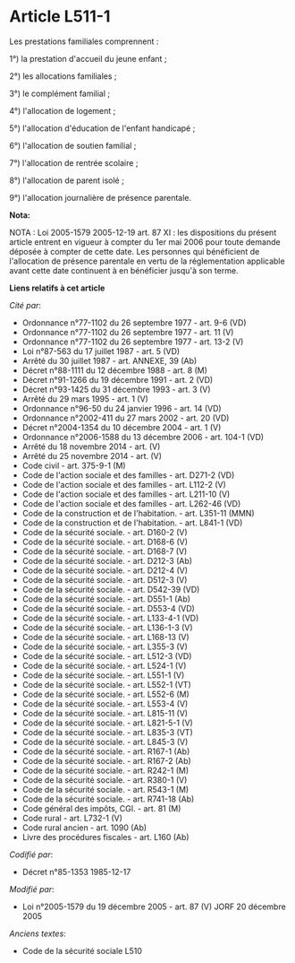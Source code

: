 # Article L511-1

Les prestations familiales comprennent : 

1°) la prestation d'accueil du jeune enfant ;

2°) les allocations familiales ; 

3°) le complément familial ; 

4°) l'allocation de logement ; 

5°) l'allocation d'éducation de l'enfant handicapé ;

6°) l'allocation de soutien familial ; 

7°) l'allocation de rentrée scolaire ; 

8°) l'allocation de parent isolé ; 

9°) l'allocation journalière de présence parentale.

**Nota:**

NOTA : Loi 2005-1579 2005-12-19 art. 87 XI : les dispositions du présent article entrent en vigueur à compter du 1er mai 2006
pour toute demande déposée à compter de cette date. Les personnes qui bénéficient de l'allocation de présence parentale en
vertu de la réglementation applicable avant cette date continuent à en bénéficier jusqu'à son terme.

**Liens relatifs à cet article**

_Cité par_:

  - Ordonnance n°77-1102 du 26 septembre 1977 - art. 9-6 (VD)
  - Ordonnance n°77-1102 du 26 septembre 1977 - art. 11 (V)
  - Ordonnance n°77-1102 du 26 septembre 1977 - art. 13-2 (V)
  - Loi n°87-563 du 17 juillet 1987 - art. 5 (VD)
  - Arrêté du 30 juillet 1987 - art. ANNEXE, 39 (Ab)
  - Décret n°88-1111 du 12 décembre 1988 - art. 8 (M)
  - Décret n°91-1266 du 19 décembre 1991 - art. 2 (VD)
  - Décret n°93-1425 du 31 décembre 1993 - art. 3 (V)
  - Arrêté du 29 mars 1995 - art. 1 (V)
  - Ordonnance n°96-50 du 24 janvier 1996 - art. 14 (VD)
  - Ordonnance n°2002-411 du 27 mars 2002 - art. 20 (VD)
  - Décret n°2004-1354 du 10 décembre 2004 - art. 1 (V)
  - Ordonnance n°2006-1588 du 13 décembre 2006 - art. 104-1 (VD)
  - Arrêté du 18 novembre 2014 - art. (V)
  - Arrêté du 25 novembre 2014 - art. (V)
  - Code civil - art. 375-9-1 (M)
  - Code de l'action sociale et des familles - art. D271-2 (VD)
  - Code de l'action sociale et des familles - art. L112-2 (V)
  - Code de l'action sociale et des familles - art. L211-10 (V)
  - Code de l'action sociale et des familles - art. L262-46 (VD)
  - Code de la construction et de l'habitation. - art. L351-11 (MMN)
  - Code de la construction et de l'habitation. - art. L841-1 (VD)
  - Code de la sécurité sociale. - art. D160-2 (V)
  - Code de la sécurité sociale. - art. D168-6 (V)
  - Code de la sécurité sociale. - art. D168-7 (V)
  - Code de la sécurité sociale. - art. D212-3 (Ab)
  - Code de la sécurité sociale. - art. D212-4 (V)
  - Code de la sécurité sociale. - art. D512-3 (V)
  - Code de la sécurité sociale. - art. D542-39 (VD)
  - Code de la sécurité sociale. - art. D551-1 (Ab)
  - Code de la sécurité sociale. - art. D553-4 (VD)
  - Code de la sécurité sociale. - art. L133-4-1 (VD)
  - Code de la sécurité sociale. - art. L136-1-3 (V)
  - Code de la sécurité sociale. - art. L168-13 (V)
  - Code de la sécurité sociale. - art. L355-3 (V)
  - Code de la sécurité sociale. - art. L512-3 (VD)
  - Code de la sécurité sociale. - art. L524-1 (V)
  - Code de la sécurité sociale. - art. L551-1 (V)
  - Code de la sécurité sociale. - art. L552-1 (VT)
  - Code de la sécurité sociale. - art. L552-6 (M)
  - Code de la sécurité sociale. - art. L553-4 (V)
  - Code de la sécurité sociale. - art. L815-11 (V)
  - Code de la sécurité sociale. - art. L821-5-1 (V)
  - Code de la sécurité sociale. - art. L835-3 (VT)
  - Code de la sécurité sociale. - art. L845-3 (V)
  - Code de la sécurité sociale. - art. R167-1 (Ab)
  - Code de la sécurité sociale. - art. R167-2 (Ab)
  - Code de la sécurité sociale. - art. R242-1 (M)
  - Code de la sécurité sociale. - art. R380-1 (V)
  - Code de la sécurité sociale. - art. R543-1 (M)
  - Code de la sécurité sociale. - art. R741-18 (Ab)
  - Code général des impôts, CGI. - art. 81 (M)
  - Code rural - art. L732-1 (V)
  - Code rural ancien - art. 1090 (Ab)
  - Livre des procédures fiscales - art. L160 (Ab)

_Codifié par_:

  - Décret n°85-1353 1985-12-17

_Modifié par_:

  - Loi n°2005-1579 du 19 décembre 2005 - art. 87 (V) JORF 20 décembre 2005

_Anciens textes_:

  - Code de la sécurité sociale L510
